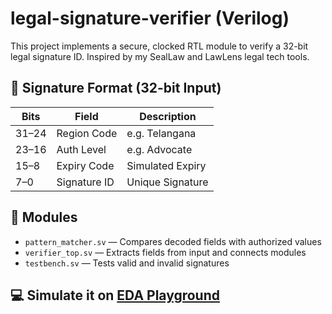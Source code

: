 # legal-signature-verifier (Verilog)

This project implements a secure, clocked RTL module to verify a 32-bit legal signature ID.
Inspired by my SealLaw and LawLens legal tech tools.

## 🧱 Signature Format (32-bit Input)

| Bits    | Field        | Description     |
|---------|--------------|-----------------|
| 31–24   | Region Code  | e.g. Telangana  |
| 23–16   | Auth Level   | e.g. Advocate   |
| 15–8    | Expiry Code  | Simulated Expiry|
| 7–0     | Signature ID | Unique Signature|

## 🔧 Modules

- `pattern_matcher.sv` — Compares decoded fields with authorized values
- `verifier_top.sv` — Extracts fields from input and connects modules
- `testbench.sv` — Tests valid and invalid signatures

## 💻 Simulate it on [EDA Playground](https://edaplayground.com/x/8aqr)


